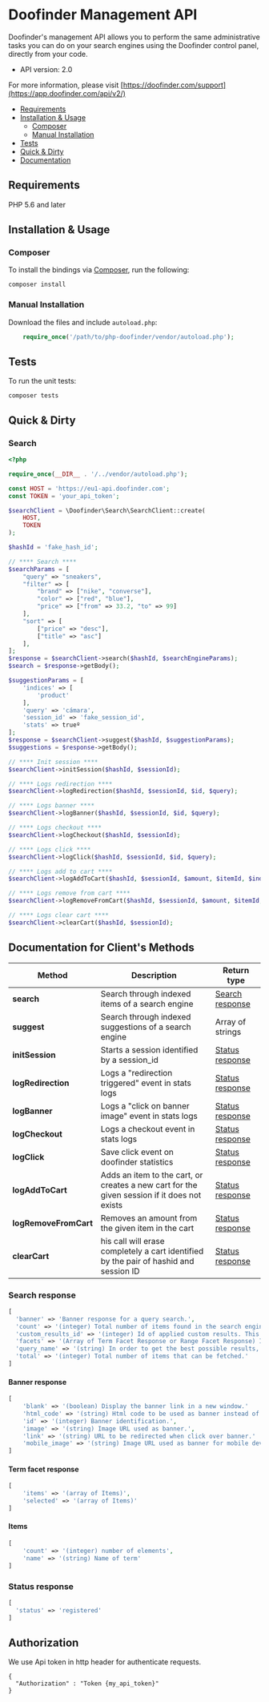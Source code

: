 # Doofinder Management API

Doofinder's management API allows you to perform the same administrative tasks you can do on your search engines using the Doofinder control panel, directly from your code.

- API version: 2.0

For more information, please visit [https://doofinder.com/support](https://app.doofinder.com/api/v2/)

<!-- TOC depthFrom:2 -->

- [Requirements](#requirements)
- [Installation & Usage](#installation--usage)
  - [Composer](#composer)
  - [Manual Installation](#manual-installation)
- [Tests](#tests)
- [Quick & Dirty](#quick--dirty)
- [Documentation](#documentation-for-clients-methods)

<!-- /TOC -->

## Requirements

PHP 5.6 and later

## Installation & Usage
### Composer

To install the bindings via [Composer](http://getcomposer.org/), run the following:

`composer install`

### Manual Installation

Download the files and include `autoload.php`:

```php
    require_once('/path/to/php-doofinder/vendor/autoload.php');
```

## Tests

To run the unit tests:

```
composer tests
```

## Quick & Dirty
### Search
```php
<?php

require_once(__DIR__ . '/../vendor/autoload.php');

const HOST = 'https://eu1-api.doofinder.com';
const TOKEN = 'your_api_token';

$searchClient = \Doofinder\Search\SearchClient::create(
    HOST,
    TOKEN
);

$hashId = 'fake_hash_id';

// **** Search ****
$searchParams = [
    "query" => "sneakers",
    "filter" => [
        "brand" => ["nike", "converse"],
        "color" => ["red", "blue"],
        "price" => ["from" => 33.2, "to" => 99]
    ],
    "sort" => [
        ["price" => "desc"],
        ["title" => "asc"]
    ],
];
$response = $searchClient->search($hashId, $searchEngineParams);
$search = $response->getBody();

$suggestionParams = [
    'indices' => [
        'product'
    ],
    'query' => 'cámara',
    'session_id' => 'fake_session_id',
    'stats' => trueº
];
$response = $searchClient->suggest($hashId, $suggestionParams);
$suggestions = $response->getBody();

// **** Init session ****
$searchClient->initSession($hashId, $sessionId);

// **** Logs redirection ****
$searchClient->logRedirection($hashId, $sessionId, $id, $query);

// **** Logs banner ****
$searchClient->logBanner($hashId, $sessionId, $id, $query);

// **** Logs checkout ****
$searchClient->logCheckout($hashId, $sessionId);

// **** Logs click ****
$searchClient->logClick($hashId, $sessionId, $id, $query);

// **** Logs add to cart ****
$searchClient->logAddToCart($hashId, $sessionId, $amount, $itemId, $indexId, $price, $title);

// **** Logs remove from cart ****
$searchClient->logRemoveFromCart($hashId, $sessionId, $amount, $itemId, $indexId);

// **** Logs clear cart ****
$searchClient->clearCart($hashId, $sessionId);
```

## Documentation for Client's Methods

| Method                | Description                                                                                 | Return type                         |
|-----------------------|---------------------------------------------------------------------------------------------|-------------------------------------|
| **search**            | Search through indexed items of a search engine                                             | [Search response](#search-response) |
| **suggest**           | Search through indexed suggestions of a search engine                                       | Array of strings                    |
| **initSession**       | Starts a session identified by a session_id                                                 | [Status response](#status-response) |
| **logRedirection**    | Logs a "redirection triggered" event in stats logs                                          | [Status response](#status-response) |
| **logBanner**         | Logs a "click on banner image" event in stats logs                                          | [Status response](#status-response) |
| **logCheckout**       | Logs a checkout event in stats logs                                                         | [Status response](#status-response) |
| **logClick**          | Save click event on doofinder statistics                                                    | [Status response](#status-response) |
| **logAddToCart**      | Adds an item to the cart, or creates a new cart for the given session if it does not exists | [Status response](#status-response) |
| **logRemoveFromCart** | Removes an amount from the given item in the cart                                           | [Status response](#status-response) |
| **clearCart**         | his call will erase completely a cart identified by the pair of hashid and session ID       | [Status response](#status-response) |

### Search response
```php
[
  'banner' => 'Banner response for a query search.',
  'count' => '(integer) Total number of items found in the search engine for the searched term.',
  'custom_results_id' => '(integer) Id of applied custom results. This field will not be included if none of the custom results apply.',
  'facets' => '(Array of Term Facet Response or Range Facet Response) Information about different groupings that can be made for certain fields in the search results.',
  'query_name' => '(string) In order to get the best possible results, Doofinder tries several types of querying. This is the type of the query Doofinder made to obtain these results.',
  'total' => '(integer) Total number of items that can be fetched.'
]
```

#### Banner response
```php
[
    'blank' => '(boolean) Display the banner link in a new window.'
    'html_code' => '(string) Html code to be used as banner instead of an image.'
    'id' => '(integer) Banner identification.',
    'image' => '(string) Image URL used as banner.',
    'link' => '(string) URL to be redirected when click over banner.'
    'mobile_image' => '(string) Image URL used as banner for mobile devices.'
]
```

#### Term facet response
```php
[
    'items' => '(array of Items)',
    'selected' => '(array of Items)'
]
```

#### Items
```php
[
    'count' => '(integer) number of elements',
    'name' => '(string) Name of term'
]
```

### Status response
```php
[
  'status' => 'registered'
]
```

## Authorization
We use Api token in http header for authenticate requests.
```
{
  "Authorization" : "Token {my_api_token}"
}
```